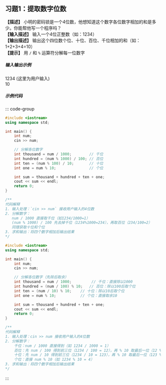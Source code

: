 ## 习题1：提取数字位数  
**【描述】**  小明的密码锁是一个4位数，他想知道这个数字各位数字相加的和是多少。你能帮他写一个程序吗？<br/>
**【输入描述】**  输入一个4位正整数（如：1234）<br/>
**【输出描述】**  输出这个四位数个位、十位、百位、千位相加的和（如：1+2+3+4=10）<br/>
**【提示】**  用 `/` 和 `%` 运算符分解每一位数字  

##### 输入输出示例

<RunningResult>
1234 (这里为用户输入)<br/>
10
</RunningResult>

##### 示例代码

<PasswordProtected>

::: code-group

```cpp  [解法1]
#include <iostream>
using namespace std;

int main() {
    int num;
    cin >> num;

    // 分解各位数字
    int thousand = num / 1000;        // 千位
    int hundred = (num % 1000) / 100; // 百位
    int ten = (num % 100) / 10;       // 十位
    int one = num % 10;               // 个位

    int sum = thousand + hundred + ten + one;
    cout << sum << endl;
    return 0;
}

/**
代码解释  
1. 输入处理：`cin >> num` 接收用户输入的4位数  
2. 分解数字：  
   num / 1000 直接取千位（如1234/1000=1）  
   (num % 1000) / 100 先去掉千位（1234%1000=234），再取百位（234/100=2）  
   同理获取十位和个位  
3. 求和输出：将四个数字相加后输出结果  
*/
```

```cpp [解法2]
#include <iostream>
using namespace std;

int main() {
    int num;
    cin >> num;

    // 分解各位数字（先除后取余）
    int thousand = num / 1000;         // 千位：直接除以1000
    int hundred = (num / 100) % 10;   // 百位：除以100后取个位
    int ten = (num / 10) % 10;    // 十位：除以10后取个位
    int one = num % 10;           // 个位：直接取余10

    int sum = thousand + hundred + ten + one;
    cout << sum << endl;
    return 0;
}

/**
代码解释
1. ​输入处理：cin >> num 接收用户输入的4位数
2. ​分解数字：
    ​千位：num / 1000 直接得到（如 1234 / 1000 = 1）
    ​百位：先 num / 100 得到前三位（1234 / 100 = 12），再 % 10 取最后一位（12 % 10 = 2）
    ​十位：先 num / 10 得到前三位（1234 / 10 = 123），再 % 10 取最后一位（123 % 10 = 3）
    ​个位：直接 num % 10（如 1234 % 10 = 4）
3. ​求和输出：将四个数字相加后输出结果
*/
```

:::

</PasswordProtected>